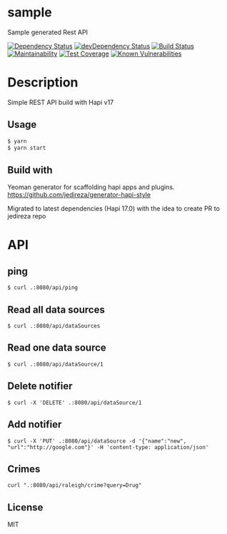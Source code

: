 # sample

Sample generated Rest API

[![Dependency Status](https://david-dm.org/7in14/pk-nodejs17.svg)](https://david-dm.org/7in14/pk-nodejs17)
[![devDependency Status](https://david-dm.org/7in14/pk-nodejs17/dev-status.svg?theme=shields.io)](https://david-dm.org/7in14/pk-nodejs17?type=dev)
[![Build Status](https://travis-ci.org/7in14/pk-nodejs17.svg?branch=master)](https://travis-ci.org/7in14/pk-nodejs17)
[![Maintainability](https://api.codeclimate.com/v1/badges/ffb71be3b54db3f9382b/maintainability)](https://codeclimate.com/github/7in14/pk-nodejs17/maintainability)
[![Test Coverage](https://api.codeclimate.com/v1/badges/ffb71be3b54db3f9382b/test_coverage)](https://codeclimate.com/github/7in14/pk-nodejs17/test_coverage)
[![Known Vulnerabilities](https://snyk.io/test/github/7in14/pk-nodejs17/badge.svg?targetFile=package.json)](https://snyk.io/test/github/7in14/pk-nodejs17?targetFile=package.json)

# Description
Simple REST API build with Hapi v17

## Usage

```bash
$ yarn
$ yarn start
```

## Build with
Yeoman generator for scaffolding hapi apps and plugins. https://github.com/jedireza/generator-hapi-style

Migrated to latest dependencies (Hapi 17.0) with the idea to create PR to jedireza repo

# API
## ping
```
$ curl .:8080/api/ping
```

## Read all data sources
```
$ curl .:8080/api/dataSources
```

## Read one data source
```
$ curl .:8080/api/dataSource/1
```

## Delete notifier
```
$ curl -X 'DELETE' .:8080/api/dataSource/1
```
## Add notifier
```
$ curl -X 'PUT' .:8080/api/dataSource -d '{"name":"new", "url":"http://google.com"}' -H 'content-type: application/json'
```

## Crimes
```
curl ".:8080/api/raleigh/crime?query=Drug"
```

## License

MIT
